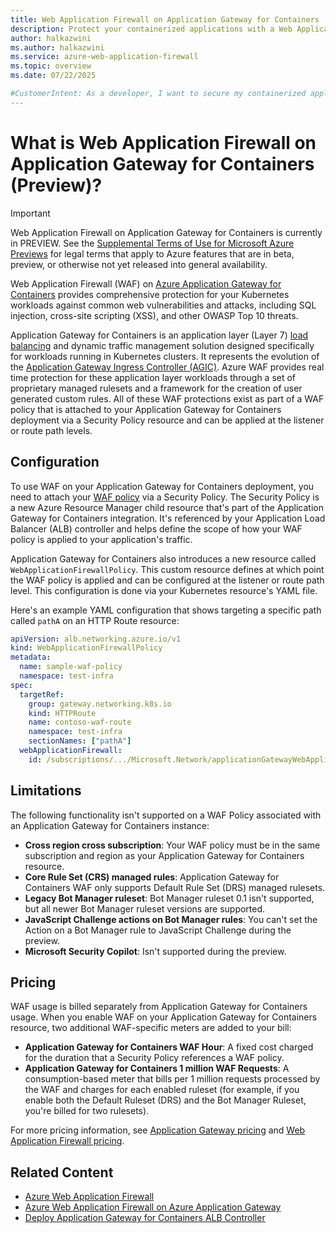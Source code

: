 ```yaml
---
title: Web Application Firewall on Application Gateway for Containers (Preview)
description: Protect your containerized applications with a Web Application Firewall (WAF) on Azure Application Gateway.
author: halkazwini
ms.author: halkazwini
ms.service: azure-web-application-firewall
ms.topic: overview
ms.date: 07/22/2025

#CustomerIntent: As a developer, I want to secure my containerized applications so that I can protect them from web vulnerabilities.
---
```


# What is Web Application Firewall on Application Gateway for Containers (Preview)?

> [!IMPORTANT]
> Web Application Firewall on Application Gateway for Containers is currently in PREVIEW.
> See the [Supplemental Terms of Use for Microsoft Azure Previews](https://azure.microsoft.com/support/legal/preview-supplemental-terms/) for legal terms that apply to Azure features that are in beta, preview, or otherwise not yet released into general availability.


Web Application Firewall (WAF) on [Azure Application Gateway for Containers](../../application-gateway/for-containers/overview.md) provides comprehensive protection for your Kubernetes workloads against common web vulnerabilities and attacks, including SQL injection, cross-site scripting (XSS), and other OWASP Top 10 threats.

Application Gateway for Containers is an application layer (Layer 7) [load balancing](/azure/architecture/guide/technology-choices/load-balancing-overview) and dynamic traffic management solution designed specifically for workloads running in Kubernetes clusters. It represents the evolution of the [Application Gateway Ingress Controller (AGIC)](../../application-gateway/ingress-controller-overview.md). Azure WAF provides real time protection for these application layer workloads through a set of proprietary managed rulesets and a framework for the creation of user generated custom rules. All of these WAF protections exist as part of a WAF policy that is attached to your Application Gateway for Containers deployment via a Security Policy resource and can be applied at the listener or route path levels.

## Configuration

To use WAF on your Application Gateway for Containers deployment, you need to attach your [WAF policy](create-waf-policy-ag.md) via a Security Policy. The Security Policy is a new Azure Resource Manager child resource that's part of the Application Gateway for Containers integration. It's referenced by your Application Load Balancer (ALB) controller and helps define the scope of how your WAF policy is applied to your application's traffic.

Application Gateway for Containers also introduces a new resource called `WebApplicationFirewallPolicy`. This custom resource defines at which point the WAF policy is applied and can be configured at the listener or route path level. This configuration is done via your Kubernetes resource's YAML file.

Here's an example YAML configuration that shows targeting a specific path called `pathA` on an HTTP Route resource:

```yaml
apiVersion: alb.networking.azure.io/v1
kind: WebApplicationFirewallPolicy
metadata:
  name: sample-waf-policy
  namespace: test-infra
spec:
  targetRef:
    group: gateway.networking.k8s.io
    kind: HTTPRoute
    name: contoso-waf-route
    namespace: test-infra
    sectionNames: ["pathA"]
  webApplicationFirewall:
    id: /subscriptions/.../Microsoft.Network/applicationGatewayWebApplicationFirewallPolicies/waf-policy-0
```

## Limitations

The following functionality isn't supported on a WAF Policy associated with an Application Gateway for Containers instance:

- **Cross region cross subscription**: Your WAF policy must be in the same subscription and region as your Application Gateway for Containers resource.
- **Core Rule Set (CRS) managed rules**: Application Gateway for Containers WAF only supports Default Rule Set (DRS) managed rulesets.
- **Legacy Bot Manager ruleset**: Bot Manager ruleset 0.1 isn't supported, but all newer Bot Manager ruleset versions are supported.
- **JavaScript Challenge actions on Bot Manager rules**: You can't set the Action on a Bot Manager rule to JavaScript Challenge during the preview.
- **Microsoft Security Copilot**: Isn't supported during the preview.

## Pricing

WAF usage is billed separately from Application Gateway for Containers usage. When you enable WAF on your Application Gateway for Containers resource, two additional WAF-specific meters are added to your bill:

- **Application Gateway for Containers WAF Hour**: A fixed cost charged for the duration that a Security Policy references a WAF policy.
- **Application Gateway for Containers 1 million WAF Requests**: A consumption-based meter that bills per 1 million requests processed by the WAF and charges for each enabled ruleset (for example, if you enable both the Default Ruleset (DRS) and the Bot Manager Ruleset, you're billed for two rulesets).

For more pricing information, see [Application Gateway pricing](https://azure.microsoft.com/pricing/details/application-gateway) and [Web Application Firewall pricing](https://azure.microsoft.com/pricing/details/web-application-firewall).

## Related Content

- [Azure Web Application Firewall](../../web-application-firewall/overview.md)
- [Azure Web Application Firewall on Azure Application Gateway](ag-overview.md)
- [Deploy Application Gateway for Containers ALB Controller](../../application-gateway/for-containers/quickstart-deploy-application-gateway-for-containers-alb-controller.md)

